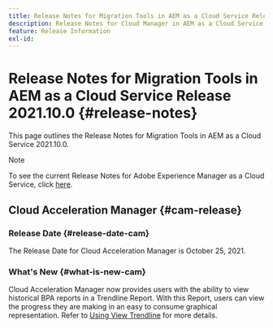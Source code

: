 ```yaml
---
title: Release Notes for Migration Tools in AEM as a Cloud Service Release 2021.10.0
description: Release Notes for Cloud Manager in AEM as a Cloud Service Release 2021.10.0
feature: Release Information
exl-id:
---
```


# Release Notes for Migration Tools in AEM as a Cloud Service Release 2021.10.0 {#release-notes}

This page outlines the Release Notes for Migration Tools in AEM as a Cloud Service 2021.10.0.

>[!NOTE]
>To see the current Release Notes for Adobe Experience Manager as a Cloud Service, click [here](https://experienceleague.adobe.com/docs/experience-manager-cloud-service/release-notes/release-notes/release-notes-current.html).

## Cloud Acceleration Manager {#cam-release}

### Release Date {#release-date-cam}

The Release Date for Cloud Acceleration Manager is October 25, 2021.

### What's New {#what-is-new-cam}

Cloud Acceleration Manager now provides users with the ability to view historical BPA reports in a Trendline Report. With this Report, users can view the progress they are making in an easy to consume graphical representation. Refer to [Using View Trendline](https://experienceleague.adobe.com/docs/experience-manager-cloud-service/moving/cloud-acceleration-manager/using-cam/cam-readiness-phase.html?lang=en#trendline-view-cam) for more details.

